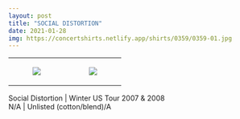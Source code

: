 ```yaml
---
layout: post
title: "SOCIAL DISTORTION"
date: 2021-01-28
img: https://concertshirts.netlify.app/shirts/0359/0359-01.jpg
---
```




<table style="width:100%;"><tr><td style="vertical-align:top;">
      <figure class="tmblr-full" data-orig-height="2048" data-orig-width="1365" data-orig-src="https://concertshirts.netlify.app/shirts/0359/0359-01.jpg"><img src="https://64.media.tumblr.com/924f9fe9f575aa282678dbd84de87bd2/130a174b97b41ab1-c4/s540x810/078d4da00051ed52ac81ae60fa864394e420aaea.jpg" data-orig-height="2048" data-orig-width="1365" data-orig-src="https://concertshirts.netlify.app/shirts/0359/0359-01.jpg"/></figure></td>
    <td style="vertical-align:top;">
      <figure class="tmblr-full" data-orig-height="2048" data-orig-width="1365" data-orig-src="https://concertshirts.netlify.app/shirts/0359/0359-02.jpg"><img src="https://64.media.tumblr.com/426b26ec7e900de8aa7bdf0ec86739ca/130a174b97b41ab1-57/s540x810/111517257ae075cc82dd6ebb2d8a2d9e364a4b9a.jpg" data-orig-height="2048" data-orig-width="1365" data-orig-src="https://concertshirts.netlify.app/shirts/0359/0359-02.jpg"/></figure></td>
  </tr></table><p>
  Social Distortion | Winter US Tour 2007 &amp; 2008<br/>N/A | Unlisted (cotton/blend)/A
</p>
